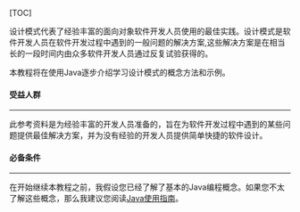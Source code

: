 [TOC]

设计模式代表了经验丰富的面向对象软件开发人员使用的最佳实践。设计模式是软件开发人员在软件开发过程中遇到的一般问题的解决方案,这些解决方案是在相当长的一段时间内由众多软件开发人员通过反复试验获得的。

本教程将在使用Java逐步介绍学习设计模式的概念方法和示例。

#### 受益人群

---

此参考资料是为经验丰富的开发人员准备的，旨在为软件开发过程中遇到的某些问题提供最佳解决方案，并为没有经验的开发人员提供简单快捷的软件设计。

#### 必备条件

---

在开始继续本教程之前，我假设您已经了解了基本的Java编程概念。如果您不太了解这些概念，那么我建议您阅读[Java使用指南](http://books.edurt.com/books/java_guide)。